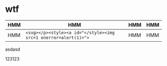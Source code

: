 # wtf


| HMM | HMM                                                                                                                            | HMM                                             | HMM                                                                                                                       |
|---------|----------------------------------------------------------------------------------------------------------------------------------  |----------------------------------------------------|-----------------------------------------------------------------------------------------------------------------------------------------|
| HMM   | `<svg></p><style><a id="</style><img src=1 onerror=alert(1)>">`                                                                    | HMM | HMM |


asdasd


123123
